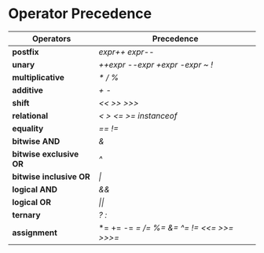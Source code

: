 # Operator Precedence
|Operators | Precedence|
|---|---|
|**postfix**              | *expr++ expr--*
|**unary**                | *++expr --expr +expr -expr ~ !*
|**multiplicative**       |	*\* / %*
|**additive**	            | *+ -*
|**shift**                | *<< >> >>>*
|**relational**	          | *< > <= >= instanceof*
|**equality**	            | *== !=*
|**bitwise AND**          |	*&*
|**bitwise exclusive OR**	| *^*
|**bitwise inclusive OR**	| *\|*
|**logical AND**          | *&&*
|**logical OR**           | *\|\|*
|**ternary**	            | *? :*
|**assignment**           | *= += -= *= /= %= &= ^= != <<= >>= >>>=*
